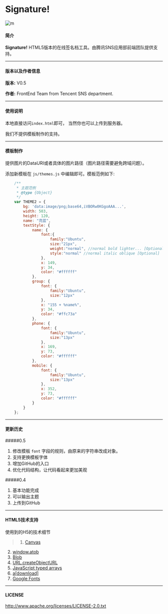 Signature!
==========

![m](https://raw.github.com/puterjam/Signature-/master/img/apple-touch-icon-114-precomposed.png)

#### 简介

**Signature!** HTML5版本的在线签名档工具。由腾讯SNS应用部前端团队提供支持。

****

#### 版本以及作者信息
**版本:** V0.5

**作者:** FrontEnd Team from Tencent SNS department.
****

#### 使用说明
本地直接访问`index.html`即可， 当然你也可以上传到服务器。

我们不提供模板制作的支持。
****

#### 模板制作
提供图片的DataURI或者具体的图片路径（图片路径需要避免跨域问题）。

添加新模板在 `js/themes.js` 中编辑即可。模板范例如下:

```javascript
	/**
	 * 主题范例
	 * @type {Object}
	 */
	var THEME2 = {
		bg: 'data:image/png;base64,iVBORw0KGgoAAA...',
		width: 503,
		height: 120,
		name: "亮蓝",
		textStyle: {
			name: {
				font:{
					family:"Ubuntu",
					size:"21px",
					weight:"normal", //normal bold lighter... [Optional]
					style:"normal" //normal italic oblique [Optional]
				},
				x: 149,
				y: 34,
				color: "#ffffff"
			},
			group: {
				font: {
					family:"Ubuntu",
					size:"12px"
				},
				x: "155 + %name%",
				y: 34,
				color: "#ffc73a"
			},
			phone: {
				font: {
					family:"Ubuntu",
					size:"13px"
				},
				x: 169,
				y: 73,
				color: "#ffffff"
			},
			mobile: {
				font: {
					family:"Ubuntu",
					size:"13px"
				},
				x: 352,
				y: 73,
				color: "#ffffff"
			}
		}
	};
```
****

#### 更新历史
#####0.5
1. 修改模板 `font` 字段的规则，由原来的字符串改成对象。
2. 支持更换模板字体
3. 增加GitHub的入口
4. 优化代码结构，让代码看起来更加美观

#####0.4
1. 基本功能完成
2. 可以输出主题
3. 上传到GitHub


****

#### HTML5技术支持
使用到的H5的技术细节
>1. <a href="https://developer.mozilla.org/en-US/docs/HTML/Canvas" target="_blank">Canvas</a>
2. <a href="https://developer.mozilla.org/zh-CN/docs/DOM/window.atob" target="_blank">window.atob</a>
3. <a href="https://developer.mozilla.org/zh-CN/docs/DOM/Blob" target="_blank">Blob</a>
4. <a href="https://developer.mozilla.org/zh-CN/docs/DOM/window.URL.createObjectURL" target="_blank">URL.createObjectURL</a>
5. <a href="https://developer.mozilla.org/en-US/docs/JavaScript/Typed_arrays" target="_blank">JavaScript typed arrays</a>
6. <a href="http://updates.html5rocks.com/2011/08/Downloading-resources-in-HTML5-a-download" target="_blank">a[download]</a>
7. <a href="http://www.google.com/fonts/" target="_blank">Google Fonts</a>

****

#### LICENSE
http://www.apache.org/licenses/LICENSE-2.0.txt
